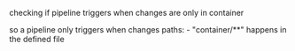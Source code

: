 checking if pipeline triggers when changes are only in container

so a pipeline only triggers when changes  paths:
      - "container/**" happens in the defined file